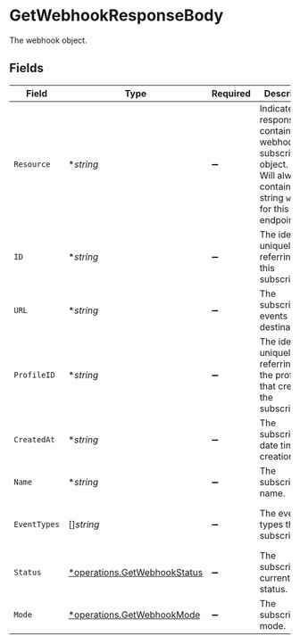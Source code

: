 # GetWebhookResponseBody

The webhook object.


## Fields

| Field                                                                                                                      | Type                                                                                                                       | Required                                                                                                                   | Description                                                                                                                | Example                                                                                                                    |
| -------------------------------------------------------------------------------------------------------------------------- | -------------------------------------------------------------------------------------------------------------------------- | -------------------------------------------------------------------------------------------------------------------------- | -------------------------------------------------------------------------------------------------------------------------- | -------------------------------------------------------------------------------------------------------------------------- |
| `Resource`                                                                                                                 | **string*                                                                                                                  | :heavy_minus_sign:                                                                                                         | Indicates the response contains a webhook subscription object.<br/>Will always contain the string `webhook` for this endpoint. | webhook                                                                                                                    |
| `ID`                                                                                                                       | **string*                                                                                                                  | :heavy_minus_sign:                                                                                                         | The identifier uniquely referring to this subscription.                                                                    | hook_tNP6fpF9fLJpFWziRcgiH                                                                                                 |
| `URL`                                                                                                                      | **string*                                                                                                                  | :heavy_minus_sign:                                                                                                         | The subscription's events destination.                                                                                     | https://example.com/webhook-endpoint                                                                                       |
| `ProfileID`                                                                                                                | **string*                                                                                                                  | :heavy_minus_sign:                                                                                                         | The identifier uniquely referring to the profile that created the subscription.                                            | pfl_YyoaNFjtHc                                                                                                             |
| `CreatedAt`                                                                                                                | **string*                                                                                                                  | :heavy_minus_sign:                                                                                                         | The subscription's date time of creation.                                                                                  | 2023-03-15T10:00:00Z                                                                                                       |
| `Name`                                                                                                                     | **string*                                                                                                                  | :heavy_minus_sign:                                                                                                         | The subscription's name.                                                                                                   | Profile Updates Webhook                                                                                                    |
| `EventTypes`                                                                                                               | []*string*                                                                                                                 | :heavy_minus_sign:                                                                                                         | The events types that are subscribed.                                                                                      | [<br/>"profile.create",<br/>"profile.blocked"<br/>]                                                                        |
| `Status`                                                                                                                   | [*operations.GetWebhookStatus](../../models/operations/getwebhookstatus.md)                                                | :heavy_minus_sign:                                                                                                         | The subscription's current status.                                                                                         | enabled                                                                                                                    |
| `Mode`                                                                                                                     | [*operations.GetWebhookMode](../../models/operations/getwebhookmode.md)                                                    | :heavy_minus_sign:                                                                                                         | The subscription's mode.                                                                                                   | live                                                                                                                       |